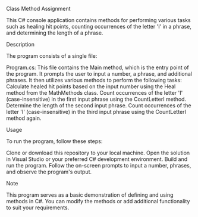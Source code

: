 Class Method Assignment

This C# console application contains methods for performing various tasks such as healing hit points, counting occurrences of the letter 'I' in a phrase, and determining the length of a phrase.

Description

The program consists of a single file:

Program.cs: This file contains the Main method, which is the entry point of the program. It prompts the user to input a number, a phrase, and additional phrases. It then utilizes various methods to perform the following tasks:
Calculate healed hit points based on the input number using the Heal method from the MathMethods class.
Count occurrences of the letter 'I' (case-insensitive) in the first input phrase using the CountLetterI method.
Determine the length of the second input phrase.
Count occurrences of the letter 'I' (case-insensitive) in the third input phrase using the CountLetterI method again.

Usage

To run the program, follow these steps:

Clone or download this repository to your local machine.
Open the solution in Visual Studio or your preferred C# development environment.
Build and run the program.
Follow the on-screen prompts to input a number, phrases, and observe the program's output.

Note

This program serves as a basic demonstration of defining and using methods in C#. You can modify the methods or add additional functionality to suit your requirements.
